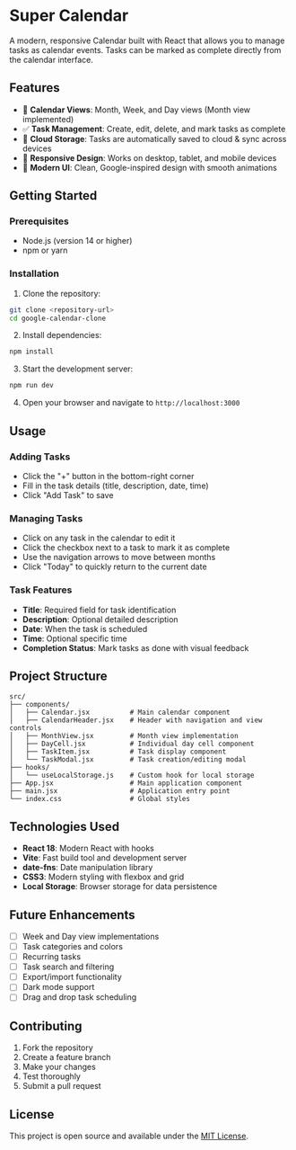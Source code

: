 # Super Calendar

A modern, responsive Calendar built with React that allows you to manage tasks as calendar events. Tasks can be marked as complete directly from the calendar interface.

## Features

- 📅 **Calendar Views**: Month, Week, and Day views (Month view implemented)
- ✅ **Task Management**: Create, edit, delete, and mark tasks as complete
- 💾 **Cloud Storage**: Tasks are automatically saved to cloud & sync across devices
- 📱 **Responsive Design**: Works on desktop, tablet, and mobile devices
- 🎨 **Modern UI**: Clean, Google-inspired design with smooth animations

## Getting Started

### Prerequisites

- Node.js (version 14 or higher)
- npm or yarn

### Installation

1. Clone the repository:
```bash
git clone <repository-url>
cd google-calendar-clone
```

2. Install dependencies:
```bash
npm install
```

3. Start the development server:
```bash
npm run dev
```

4. Open your browser and navigate to `http://localhost:3000`

## Usage

### Adding Tasks
- Click the "+" button in the bottom-right corner
- Fill in the task details (title, description, date, time)
- Click "Add Task" to save

### Managing Tasks
- Click on any task in the calendar to edit it
- Click the checkbox next to a task to mark it as complete
- Use the navigation arrows to move between months
- Click "Today" to quickly return to the current date

### Task Features
- **Title**: Required field for task identification
- **Description**: Optional detailed description
- **Date**: When the task is scheduled
- **Time**: Optional specific time
- **Completion Status**: Mark tasks as done with visual feedback

## Project Structure

```
src/
├── components/
│   ├── Calendar.jsx          # Main calendar component
│   ├── CalendarHeader.jsx    # Header with navigation and view controls
│   ├── MonthView.jsx         # Month view implementation
│   ├── DayCell.jsx           # Individual day cell component
│   ├── TaskItem.jsx          # Task display component
│   └── TaskModal.jsx         # Task creation/editing modal
├── hooks/
│   └── useLocalStorage.js    # Custom hook for local storage
├── App.jsx                   # Main application component
├── main.jsx                  # Application entry point
└── index.css                 # Global styles
```

## Technologies Used

- **React 18**: Modern React with hooks
- **Vite**: Fast build tool and development server
- **date-fns**: Date manipulation library
- **CSS3**: Modern styling with flexbox and grid
- **Local Storage**: Browser storage for data persistence

## Future Enhancements

- [ ] Week and Day view implementations
- [ ] Task categories and colors
- [ ] Recurring tasks
- [ ] Task search and filtering
- [ ] Export/import functionality
- [ ] Dark mode support
- [ ] Drag and drop task scheduling

## Contributing

1. Fork the repository
2. Create a feature branch
3. Make your changes
4. Test thoroughly
5. Submit a pull request

## License

This project is open source and available under the [MIT License](LICENSE).
